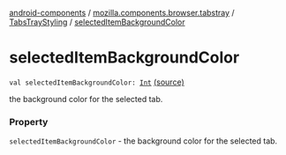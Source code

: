 [android-components](../../index.md) / [mozilla.components.browser.tabstray](../index.md) / [TabsTrayStyling](index.md) / [selectedItemBackgroundColor](./selected-item-background-color.md)

# selectedItemBackgroundColor

`val selectedItemBackgroundColor: `[`Int`](https://kotlinlang.org/api/latest/jvm/stdlib/kotlin/-int/index.html) [(source)](https://github.com/mozilla-mobile/android-components/blob/master/components/browser/tabstray/src/main/java/mozilla/components/browser/tabstray/TabsTrayStyling.kt#L26)

the background color for the selected tab.

### Property

`selectedItemBackgroundColor` - the background color for the selected tab.